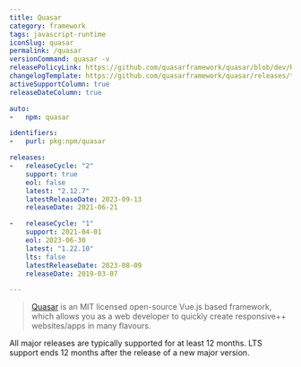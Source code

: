 ```yaml
---
title: Quasar
category: framework
tags: javascript-runtime
iconSlug: quasar
permalink: /quasar
versionCommand: quasar -v
releasePolicyLink: https://github.com/quasarframework/quasar/blob/dev/ROADMAP.md#support-policy-and-schedule
changelogTemplate: https://github.com/quasarframework/quasar/releases/tag/quasar-v__LATEST__
activeSupportColumn: true
releaseDateColumn: true

auto:
-   npm: quasar

identifiers:
-   purl: pkg:npm/quasar

releases:
-   releaseCycle: "2"
    support: true
    eol: false
    latest: "2.12.7"
    latestReleaseDate: 2023-09-13
    releaseDate: 2021-06-21

-   releaseCycle: "1"
    support: 2021-04-01
    eol: 2023-06-30
    latest: "1.22.10"
    lts: false
    latestReleaseDate: 2023-08-09
    releaseDate: 2019-03-07

---
```


> [Quasar](https://quasar.dev/)  is an MIT licensed open-source Vue.js based framework, which allows you as a web developer to quickly create responsive++ websites/apps in many flavours.

All major releases are typically supported for at least 12 months. LTS support ends 12 months after the release of a new major version.
